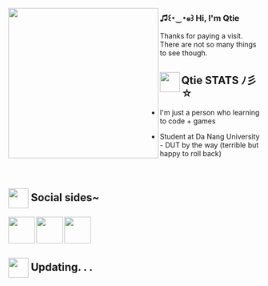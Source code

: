 <p>
<img align="left" src="https://www.codedex.io/images/code-nights/duck.gif" width="300px">

<h3> ♫꒰･‿･๑꒱ Hi, I'm Qtie  </h3>
Thanks for paying a visit. There are not so many things to see though. 



## <img align="left" src="https://user-images.githubusercontent.com/65576812/180335476-afb779d0-4032-4e60-9f4d-d1c3e849db2c.png" width="40px"> Qtie STATS ﾉ彡☆

 
 
- I'm just a person who learning to code + games
 
- Student at Da Nang University - DUT by the way (terrible but happy to roll back)
<p /> 
<br clear="left"/>

## <img align="center" src="https://user-images.githubusercontent.com/65576812/180335476-afb779d0-4032-4e60-9f4d-d1c3e849db2c.png" width="40px"> Social sides~ 


<a href="https://www.facebook.com/Qtiepiece/">
<img align="left" src="https://i.pinimg.com/564x/db/19/33/db19332a23a44f772c5a1855a8aabf70.jpg" width="53px">
<a /> 

<a href="https://twitter.com/Qtie_piece/">
<img align="left" src="https://i.pinimg.com/564x/cc/31/6f/cc316f97197528e5e26e613a93ab16a4.jpg" width="53px">
<a />

<a href="https://www.codedex.io/@10221036843981">
<img src="https://avatars.githubusercontent.com/u/105237839?s=200&v=4" width="53px">
<a />
 
 ## <img align="center" src="https://user-images.githubusercontent.com/65576812/180335476-afb779d0-4032-4e60-9f4d-d1c3e849db2c.png" width="40px"> Updating. . . 
 
<p /> 




